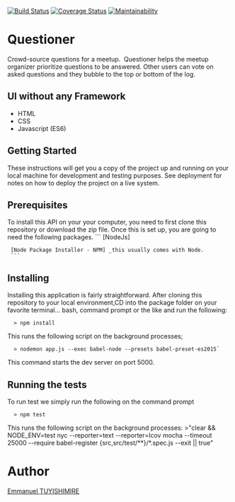 [![Build Status](https://travis-ci.org/Gentle-code/Questioner.svg?branch=develop)](https://travis-ci.org/Gentle-code/Questioner)
[![Coverage Status](https://coveralls.io/repos/github/Gentle-code/Questioner/badge.svg?branch=develop)](https://coveralls.io/github/Gentle-code/Questioner?branch=develop)
[![Maintainability](https://api.codeclimate.com/v1/badges/c4141e25fcf8f552ffee/maintainability)](https://codeclimate.com/github/Gentle-code/Questioner/maintainability)
# Questioner
Crowd-source questions for a meetup. ​ Questioner​​ helps the meetup organizer prioritize questions to be answered. Other users can vote on asked questions and they bubble to the top or bottom of the log.

## UI without any Framework
  - HTML
  - CSS
  - Javascript (ES6)

## Getting Started

   These instructions will get you a copy of the project up and running on your local machine for development  and testing purposes. See deployment for notes on how to deploy the project on a live system.

## Prerequisites

  To install this API on your your computer, you need to first clone this repository or download the zip file. Once this is set up, you are going to need the following packages.
     ```
     [NodeJs]
     
     [Node Package Installer - NPM] _this usually comes with Node.
     ```
## Installing

  Installing this application is fairly straightforward. After cloning this repository to your local environment,CD into the package folder on your favorite terminal... bash, command prompt or the like and run the following:

      > npm install

  This runs the following script on the background processes;

      > nodemon app.js --exec babel-node --presets babel-preset-es2015`

  This command starts the dev server on port 5000.
## Running the tests

  To run test we simply run the following on the command prompt

      > npm test

  This runs the following script on the background processes:
      >"clear && NODE_ENV=test nyc --reporter=text --reporter=lcov mocha --timeout 25000 --require babel-register {src,src/test/**}/*.spec.js --exit || true"


# Author
  [Emmanuel TUYISHIMIRE](https://twitter.com/Gentlecode_)